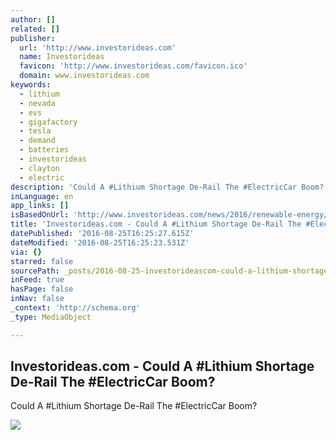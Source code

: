 ```yaml
---
author: []
related: []
publisher:
  url: 'http://www.investorideas.com'
  name: Investorideas
  favicon: 'http://www.investorideas.com/favicon.ico'
  domain: www.investorideas.com
keywords:
  - lithium
  - nevada
  - evs
  - gigafactory
  - tesla
  - demand
  - batteries
  - investorideas
  - clayton
  - electric
description: 'Could A #Lithium Shortage De-Rail The #ElectricCar Boom?'
inLanguage: en
app_links: []
isBasedOnUrl: 'http://www.investorideas.com/news/2016/renewable-energy/08252Lithium.asp'
title: 'Investorideas.com - Could A #Lithium Shortage De-Rail The #ElectricCar Boom?'
datePublished: '2016-08-25T16:25:27.615Z'
dateModified: '2016-08-25T16:25:23.531Z'
via: {}
starred: false
sourcePath: _posts/2016-08-25-investorideascom-could-a-lithium-shortage-de-rail-the-e.md
inFeed: true
hasPage: false
inNav: false
_context: 'http://schema.org'
_type: MediaObject

---
```

<article style=""><h1>Investorideas.com - Could A #Lithium Shortage De-Rail The #ElectricCar Boom?</h1><p>Could A #Lithium Shortage De-Rail The #ElectricCar Boom?</p><img src="http://www.investorideas.com/images/Banners/join-investorideas.gif" /></article>